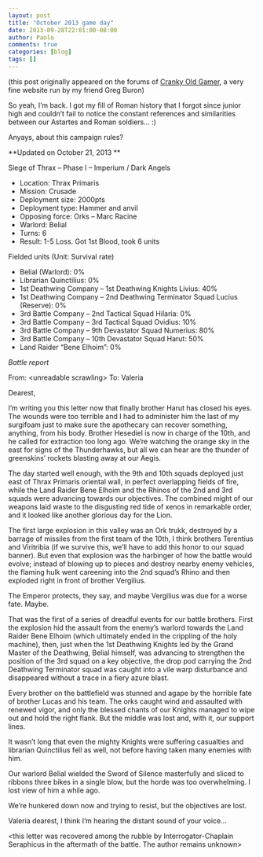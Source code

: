 ```yaml
---
layout: post
title: "October 2013 game day"
date: 2013-09-28T22:01:00-08:00
author: Paolo
comments: true
categories: [blog]
tags: []
---
```

<div class="info">(this post originally appeared on the forums of <a href="http://crankyoldgamer.net/CrankyBlog/">Cranky Old Gamer</a>, a very fine website run by my friend Greg Buron)</div>

So yeah, I’m back. I got my fill of Roman history that I forgot since junior high and couldn’t fail to notice the constant references and similarities between our Astartes and Roman soldiers… :)

Anyays, about this campaign rules?

**Updated on October 21, 2013 **

Siege of Thrax – Phase I – Imperium / Dark Angels



*   Location: Thrax Primaris
*   Mission: Crusade
*   Deployment size: 2000pts
*   Deployment type: Hammer and anvil
*   Opposing force: Orks – Marc Racine
*   Warlord: Belial
*   Turns: 6
*   Result: 1-5 Loss. Got 1st Blood, took 6 units

Fielded units (Unit: Survival rate)



*   Belial (Warlord): 0%
*   Librarian Quinctilius: 0%
*   1st Deathwing Company – 1st Deathwing Knights Livius: 40%
*   1st Deathwing Company – 2nd Deathwing Terminator Squad Lucius (Reserve): 0%
*   3rd Battle Company – 2nd Tactical Squad Hilaria: 0%
*   3rd Battle Company – 3rd Tactical Squad Ovidius: 10%
*   3rd Battle Company – 9th Devastator Squad Numerius: 80%
*   3rd Battle Company – 10th Devastator Squad Harut: 50%
*   Land Raider “Bene Elhoim”: 0%

*Battle report*

From: &lt;unreadable scrawling&gt;
To: Valeria

Dearest,

I’m writing you this letter now that finally brother Harut has closed his eyes. The wounds were too terrible and I had to administer him the last of my surgifoam just to make sure the apothecary can recover something, anything, from his body. Brother Hesediel is now in charge of the 10th, and he called for extraction too long ago. We’re watching the orange sky in the east for signs of the Thunderhawks, but all we can hear are the thunder of greenskins’ rockets blasting away at our Aegis.

The day started well enough, with the 9th and 10th squads deployed just east of Thrax Primaris oriental wall, in perfect overlapping fields of fire, while the Land Raider Bene Elhoim and the Rhinos of the 2nd and 3rd squads were advancing towards our objectives. The combined might of our weapons laid waste to the disgusting red tide of xenos in remarkable order, and it looked like another glorious day for the Lion.

The first large explosion in this valley was an Ork trukk, destroyed by a barrage of missiles from the first team of the 10th, I think brothers Terentius and Viritribia (if we survive this, we’ll have to add this honor to our squad banner). But even that explosion was the harbinger of how the battle would evolve; instead of blowing up to pieces and destroy nearby enemy vehicles, the flaming hulk went careening into the 2nd squad’s Rhino and then exploded right in front of brother Vergilius.

The Emperor protects, they say, and maybe Vergilius was due for a worse fate. Maybe.

That was the first of a series of dreadful events for our battle brothers. First the explosion hid the assault from the enemy’s warlord towards the Land Raider Bene Elhoim (which ultimately ended in the crippling of the holy machine), then, just when the 1st Deathwing Knights led by the Grand Master of the Deathwing, Belial himself, was advancing to strengthen the position of the 3rd squad on a key objective, the drop pod carrying the 2nd Deathwing Terminator squad was caught into a vile warp disturbance and disappeared without a trace in a fiery azure blast.

Every brother on the battlefield was stunned and agape by the horrible fate of brother Lucas and his team. The orks caught wind and assaulted with renewed vigor, and only the blessed chants of our Knights managed to wipe out and hold the right flank. But the middle was lost and, with it, our support lines.

It wasn’t long that even the mighty Knights were suffering casualties and librarian Quinctilius fell as well, not before having taken many enemies with him.

Our warlord Belial wielded the Sword of Silence masterfully and sliced to ribbons three bikes in a single blow, but the horde was too overwhelming. I lost view of him a while ago.

We’re hunkered down now and trying to resist, but the objectives are lost.

Valeria dearest, I think I’m hearing the distant sound of your voice…

&lt;this letter was recovered among the rubble by Interrogator-Chaplain Seraphicus in the aftermath of the battle. The author remains unknown&gt;
